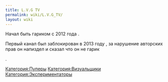 ```yaml
---
title: L.V.G TV
permalink: wiki/L.V.G_TV/
layout: wiki
---
```


Начал быть гариком с 2012 года .

Первый канал был заблокирован в 2013 году , за нарушение авторских прав
он напиздел и сказал что он не гарик

.

[Категория:Пуперы](Категория:Пуперы "wikilink")
[Категория:Визуальщики](Категория:Визуальщики "wikilink")
[Категория:Экспериментаторы](Категория:Экспериментаторы "wikilink")
